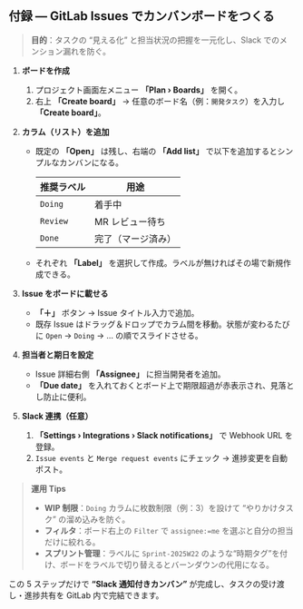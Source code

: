 ## 付録 — GitLab Issues でカンバンボードをつくる

> **目的**：タスクの “見える化” と担当状況の把握を一元化し、Slack でのメンション漏れを防ぐ。

1. **ボードを作成**

   1. プロジェクト画面左メニュー **「Plan › Boards」** を開く。
   2. 右上 **「Create board」** → 任意のボード名（例：`開発タスク`）を入力し **「Create board」**。

2. **カラム（リスト）を追加**

   - 既定の **「Open」** は残し、右端の **「Add list」** で以下を追加するとシンプルなカンバンになる。

     | 推奨ラベル | 用途               |
     | ---------- | ------------------ |
     | `Doing`    | 着手中             |
     | `Review`   | MR レビュー待ち    |
     | `Done`     | 完了（マージ済み） |

   - それぞれ **「Label」** を選択して作成。ラベルが無ければその場で新規作成できる。

3. **Issue をボードに載せる**

   - **「＋」** ボタン → Issue タイトル入力で追加。
   - 既存 Issue はドラッグ＆ドロップでカラム間を移動。状態が変わるたびに `Open` → `Doing` → … の順でスライドさせる。

4. **担当者と期日を設定**

   - Issue 詳細右側 **「Assignee」** に担当開発者を追加。
   - **「Due date」** を入れておくとボード上で期限超過が赤表示され、見落とし防止に便利。

5. **Slack 連携（任意）**

   1. **「Settings › Integrations › Slack notifications」** で Webhook URL を登録。
   2. `Issue events` と `Merge request events` にチェック → 進捗変更を自動ポスト。

> **運用 Tips**
>
> - **WIP 制限**：`Doing` カラムに枚数制限（例：3）を設けて “やりかけタスク” の溜め込みを防ぐ。
> - **フィルタ**：ボード右上の `Filter` で `assignee:=me` を選ぶと自分の担当だけに絞れる。
> - **スプリント管理**：ラベルに `Sprint-2025W22` のような“時期タグ”を付け、ボードをラベルで切り替えるとバーンダウンの代用になる。

この 5 ステップだけで **“Slack 通知付きカンバン”** が完成し、タスクの受け渡し・進捗共有を GitLab 内で完結できます。
